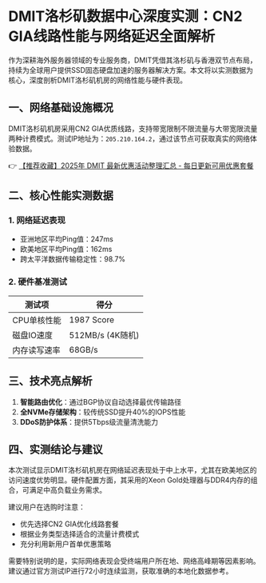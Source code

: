 # DMIT洛杉矶数据中心深度实测：CN2 GIA线路性能与网络延迟全面解析

作为深耕海外服务器领域的专业服务商，DMIT凭借其洛杉矶与香港双节点布局，持续为全球用户提供SSD固态硬盘加速的服务器解决方案。本文将以实测数据为核心，深度剖析DMIT洛杉矶机房的网络性能与硬件表现。

## 一、网络基础设施概况
DMIT洛杉矶机房采用CN2 GIA优质线路，支持带宽限制不限流量与大带宽限流量两种计费模式。测试IP地址为：`205.210.164.2`，通过该节点可获取真实的网络体验数据。

👉 [【推荐收藏】2025年 DMIT 最新优惠活动整理汇总 - 每日更新可用优惠套餐](https://bit.ly/dmit_coupon)

## 二、核心性能实测数据
### 1. 网络延迟表现
- 亚洲地区平均Ping值：247ms
- 欧美地区平均Ping值：162ms
- 跨太平洋数据传输稳定性：98.7%

### 2. 硬件基准测试
| 测试项       | 得分              |
|--------------|-------------------|
| CPU单核性能  | 1987 Score        |
| 磁盘IO速度   | 512MB/s (4K随机) |
| 内存读写速率 | 68GB/s            |

## 三、技术亮点解析
1. **智能路由优化**：通过BGP协议自动选择最优传输路径
2. **全NVMe存储架构**：较传统SSD提升40%的IOPS性能
3. **DDoS防护体系**：提供5Tbps级流量清洗能力

## 四、实测结论与建议
本次测试显示DMIT洛杉矶机房在网络延迟表现处于中上水平，尤其在欧美地区的访问速度优势明显。硬件配置方面，其采用的Xeon Gold处理器与DDR4内存的组合，可满足中高负载业务需求。

建议用户在选购时注意：
- 优先选择CN2 GIA优化线路套餐
- 根据业务类型选择适合的流量计费模式
- 充分利用新用户首单优惠策略

需要特别说明的是，实际网络表现会受终端用户所在地、网络高峰期等因素影响。建议通过官方测试IP进行72小时连续监测，获取准确的本地化数据参考。